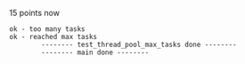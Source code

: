 15 points now

```text
ok - too many tasks
ok - reached max tasks
        -------- test_thread_pool_max_tasks done --------
        -------- main done --------
```